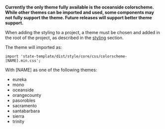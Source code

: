 **Currently the only theme fully available is the oceanside colorscheme. While other themes can be imported and used, some components may not fully support the theme. Future releases will support better theme support.**

When adding the styling to a project, a theme must be chosen and added in the root of the project, as described in the [styling](#styling) section. 

The theme will imported as:

```tsx
import 'state-template/dist/style/core/css/colorscheme-[NAME].min.css';
```

With [NAME] as one of the following themes:

- eureka
- mono
- oceanside
- orangecounty
- pasorobles
- sacramento
- santabarbara
- sierra
- trinity

